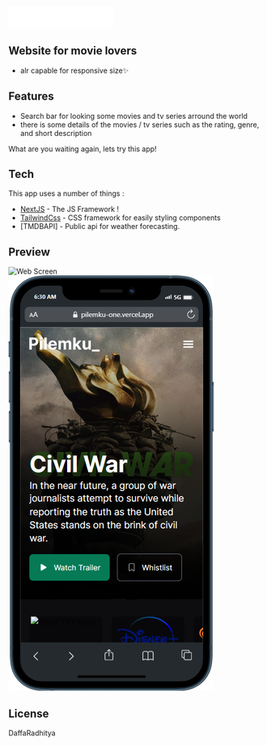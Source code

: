 ![logo](/public/assets/Pilem.png)
## Website for movie lovers 

-  alr capable for responsive size✨

## Features

- Search bar for looking some movies and tv series arround the world
- there is some details of the movies / tv series such as the rating, genre, and short description

What are you waiting again, lets try this app!


## Tech

This app uses a number of things :

- [NextJS] - The JS Framework !
- [TailwindCss] - CSS framework for easily styling components
- [TMDBAPI] - Public api for weather forecasting.

## Preview

![Web Screen](/public/assets/web.png)
![mobile](/public/assets/responsive.png)


## License

DaffaRadhitya


[//]: # (These are reference links used in the body of this note and get stripped out when the markdown processor does its job. There is no need to format nicely because it shouldn't be seen. Thanks SO - http://stackoverflow.com/questions/4823468/store-comments-in-markdown-syntax)

   [NextJS]: <https://nextjs.org/>
   [TailwindCss]: <https://tailwindcss.com/>
   [WeatherAPI]: <https://openweathermap.org/api>
   [Axios]: <https://axios-http.com/docs/intro>
 